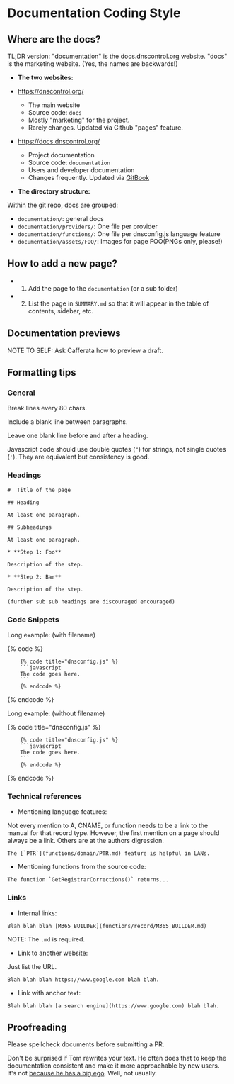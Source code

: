 # Documentation Coding Style

## Where are the docs?

TL;DR version: "documentation" is the docs.dnscontrol.org website.  "docs" is
the marketing website. (Yes, the names are backwards!)

* **The two websites:**

* https://dnscontrol.org/
  * The main website
  * Source code: `docs`
  * Mostly "marketing" for the project.
  * Rarely changes.  Updated via Github "pages" feature.
* https://docs.dnscontrol.org/
  * Project documentation
  * Source code: `documentation`
  * Users and developer documentation
  * Changes frequently.  Updated via [GitBook](https://www.gitbook.com/)

* **The directory structure:**

Within the git repo, docs are grouped:

* `documentation/`: general docs
* `documentation/providers/`: One file per provider
* `documentation/functions/`: One file per dnsconfig.js language feature
* `documentation/assets/FOO/`: Images for page FOO(PNGs only, please!)

## How to add a new page?

* 1. Add the page to the `documentation` (or a sub folder)
* 2. List the page in `SUMMARY.md` so that it will appear in the table of contents, sidebar, etc.

## Documentation previews

NOTE TO SELF: Ask Cafferata how to preview a draft.

## Formatting tips

### General

Break lines every 80 chars.

Include a blank line between paragraphs.

Leave one blank line before and after a heading.

Javascript code should use double quotes (`"`) for strings, not single quotes
(`'`).  They are equivalent but consistency is good.

### Headings

```
#  Title of the page

## Heading

At least one paragraph.

## Subheadings

At least one paragraph.

* **Step 1: Foo**

Description of the step.

* **Step 2: Bar**

Description of the step.

(further sub sub headings are discouraged encouraged)
```

### Code Snippets

Long example: (with filename)

{% code %}
```
    {% code title="dnsconfig.js" %}
    ```javascript
    The code goes here.
    ```
    {% endcode %}
```
{% endcode %}

Long example: (without filename)

{% code title="dnsconfig.js" %}
```
    {% code title="dnsconfig.js" %}
    ```javascript
    The code goes here.
    ```
    {% endcode %}
```
{% endcode %}

### Technical references

* Mentioning language features:

Not every mention to A, CNAME, or function
needs to be a link to the manual for that record type.
However, the first mention on a page should always
be a link.  Others are at the authors digression.

```
The [`PTR`](functions/domain/PTR.md) feature is helpful in LANs.
```

* Mentioning functions from the source code:

```
The function `GetRegistrarCorrections()` returns...
```

### Links

* Internal links:

```
Blah blah blah [M365_BUILDER](functions/record/M365_BUILDER.md)
```

NOTE: The `.md` is required.

* Link to another website:

Just list the URL.

```
Blah blah blah https://www.google.com blah blah.
```

* Link with anchor text:

```
Blah blah blah [a search engine](https://www.google.com) blah blah.
```

## Proofreading

Please spellcheck documents before submitting a PR.

Don't be surprised if Tom rewrites your text.  He often does that to keep the
documentation consistent and make it more approachable by new users.  It's not
[because he has a big ego](https://www.amazon.com/stores/author/B004J0QIVM).
Well, not usually.
